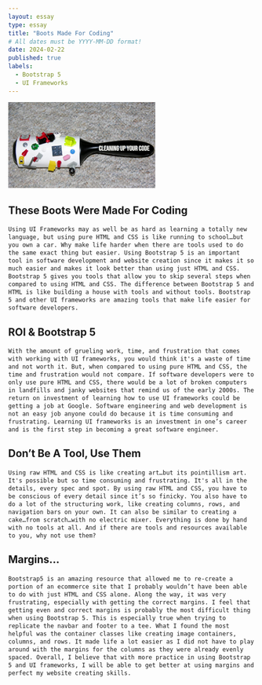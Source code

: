 ```yaml
---
layout: essay
type: essay
title: "Boots Made For Coding"
# All dates must be YYYY-MM-DD format!
date: 2024-02-22
published: true
labels:
  - Bootstrap 5
  - UI Frameworks
---
```


<img width="300px" class="rounded float-start pe-4" src="../img/ESLint Roller.jpeg">


## These Boots Were Made For Coding
	
	Using UI Frameworks may as well be as hard as learning a totally new language, but using pure HTML and CSS is like running to school…but you own a car. Why make life harder when there are tools used to do the same exact thing but easier. Using Bootstrap 5 is an important tool in software development and website creation since it makes it so much easier and makes it look better than using just HTML and CSS. Bootstrap 5 gives you tools that allow you to skip several steps when compared to using HTML and CSS. The difference between Bootstrap 5 and HTML is like building a house with tools and without tools. Bootstrap 5 and other UI frameworks are amazing tools that make life easier for software developers. 

## ROI & Bootstrap 5	
	With the amount of grueling work, time, and frustration that comes with working with UI frameworks, you would think it's a waste of time and not worth it. But, when compared to using pure HTML and CSS, the time and frustration would not compare. If software developers were to only use pure HTML and CSS, there would be a lot of broken computers in landfills and janky websites that remind us of the early 2000s. The return on investment of learning how to use UI frameworks could be getting a job at Google. Software engineering and web development is not an easy job anyone could do because it is time consuming and frustrating. Learning UI frameworks is an investment in one’s career and is the first step in becoming a great software engineer. 

## Don’t Be A Tool, Use Them
	Using raw HTML and CSS is like creating art…but its pointillism art. It's possible but so time consuming and frustrating. It's all in the details, every spec and spot. By using raw HTML and CSS, you have to be conscious of every detail since it’s so finicky. You also have to do a lot of the structuring work, like creating columns, rows, and navigation bars on your own. It can also be similar to creating a cake…from scratch…with no electric mixer. Everything is done by hand with no tools at all. And if there are tools and resources available to you, why not use them? 

## 				Margins…
	Bootstrap5 is an amazing resource that allowed me to re-create a portion of an ecommerce site that I probably wouldn’t have been able to do with just HTML and CSS alone. Along the way, it was very frustrating, especially with getting the correct margins. I feel that getting even and correct margins is probably the most difficult thing when using Bootstrap 5. This is especially true when trying to replicate the navbar and footer to a tee. What I found the most helpful was the container classes like creating image containers, columns, and rows. It made life a lot easier as I did not have to play around with the margins for the columns as they were already evenly spaced. Overall, I believe that with more practice in using Bootstrap 5 and UI frameworks, I will be able to get better at using margins and perfect my website creating skills. 
